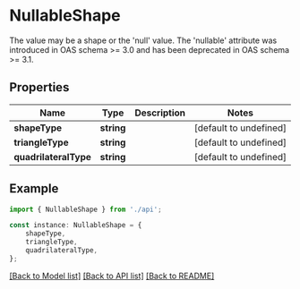 # NullableShape

The value may be a shape or the \'null\' value. The \'nullable\' attribute was introduced in OAS schema >= 3.0 and has been deprecated in OAS schema >= 3.1.

## Properties

Name | Type | Description | Notes
------------ | ------------- | ------------- | -------------
**shapeType** | **string** |  | [default to undefined]
**triangleType** | **string** |  | [default to undefined]
**quadrilateralType** | **string** |  | [default to undefined]

## Example

```typescript
import { NullableShape } from './api';

const instance: NullableShape = {
    shapeType,
    triangleType,
    quadrilateralType,
};
```

[[Back to Model list]](../README.md#documentation-for-models) [[Back to API list]](../README.md#documentation-for-api-endpoints) [[Back to README]](../README.md)
